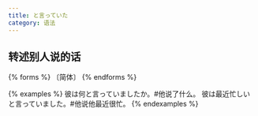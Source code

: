 ```yaml
---
title: と言っていた
category: 语法
---
```


## 转述别人说的话

{% forms %}
〔简体〕
{% endforms %}

{% examples %}
彼は何と言っていましたか。#他说了什么。
彼は最近忙しいと言っていました。#他说他最近很忙。
{% endexamples %}
